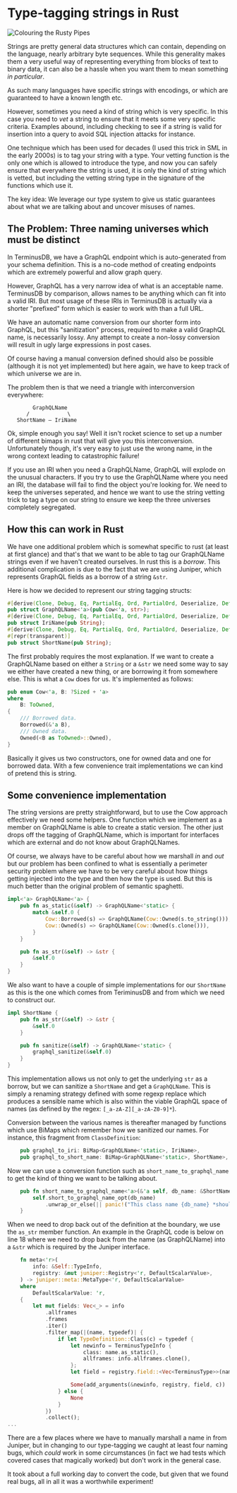 # Type-tagging strings in Rust

![Colouring the Rusty Pipes](../assets/keeping_track_of_a_complex_of_interconnected.png)

Strings are pretty general data structures which can contain,
depending on the language, nearly arbitrary byte sequences. While this
generality makes them a very useful way of representing everything
from blocks of text to binary data, it can also be a hassle when you
want them to mean something *in particular*.

As such many languages have specific strings with encodings, or which
are guaranteed to have a known length etc.

However, sometimes you need a kind of string which is very
specific. In this case you need to *vet* a string to ensure that it
meets some very specific criteria. Examples abound, including checking
to see if a string is valid for insertion into a query to avoid SQL
injection attacks for instance.

One technique which has been used for decades (I used this trick in
SML in the early 2000s) is to tag your string with a type. Your
vetting function is the only one which is allowed to introduce the
type, and now you can safely ensure that everywhere the string is
used, it is only the kind of string which is vetted, but including the
vetting string type in the signature of the functions which use it.

The key idea: We leverage our type system to give us static guarantees
about what we are talking about and uncover misuses of names.

## The Problem: Three naming universes which must be distinct

In TerminusDB, we have a GraphQL endpoint which is auto-generated from
your schema definition. This is a no-code method of creating endpoints
which are extremely powerful and allow graph query.

However, GraphQL has a very narrow idea of what is an acceptable
name. TerminusDB by comparison, allows names to be anything which can
fit into a valid IRI. But most usage of these IRIs in TerminusDB is
actually via a shorter "prefixed" form which is easier to work with
than a full URL.

We have an automatic name conversion from our shorter form into
GraphQL, but this "sanitization" process, required to make a valid
GraphQL name, is necessarily lossy. Any attempt to create a non-lossy
conversion will result in ugly large expressions in post cases.

Of course having a manual conversion defined should also be possible
(although it is not yet implemented) but here again, we have to keep
track of which universe we are in.

The problem then is that we need a triangle with interconversion
everywhere:

```
        GraphQLName
      /            \
   ShortName — IriName
```

Ok, simple enough you say! Well it isn't rocket science to set up a
number of different bimaps in rust that will give you this
interconversion. Unfortunately though, it's very easy to just use the
wrong name, in the wrong context leading to catastrophic failure!

If you use an IRI when you need a GraphQLName, GraphQL will explode on
the unusual characters. If you try to use the GraphQLName where you
need an IRI, the database will fail to find the object you're looking
for.  We need to keep the universes seperated, and hence we want to
use the string vetting trick to tag a type on our string to ensure we
keep the three universes completely segregated.

## How this can work in Rust

We have one additional problem which is somewhat specific to rust (at
least at first glance) and that's that we want to be able to tag our
GraphQLName strings even if we haven't created ourselves. In rust this
is a *borrow*. This additional complication is due to the fact that we
are using Juniper, which represents GraphQL fields as a borrow of a
string `&str`.

Here is how we decided to represent our string tagging structs:

```rust
#[derive(Clone, Debug, Eq, PartialEq, Ord, PartialOrd, Deserialize, Default, Hash)]
pub struct GraphQLName<'a>(pub Cow<'a, str>);
#[derive(Clone, Debug, Eq, PartialEq, Ord, PartialOrd, Deserialize, Default, Hash)]
pub struct IriName(pub String);
#[derive(Clone, Debug, Eq, PartialEq, Ord, PartialOrd, Deserialize, Default, Hash)]
#[repr(transparent)]
pub struct ShortName(pub String);
```

The first probably requires the most explanation. If we want to create
a GraphQLName based on either a `String` or a `&str` we need some way
to say we either have created a new thing, or are borrowing it from
somewhere else. This is what a `Cow` does for us. It's implemented as
follows:

```rust
pub enum Cow<'a, B: ?Sized + 'a>
where
    B: ToOwned,
{
    /// Borrowed data.
    Borrowed(&'a B),
    /// Owned data.
    Owned(<B as ToOwned>::Owned),
}
```

Basically it gives us two constructors, one for owned data and one for
borrowed data. With a few convenience trait implementations we can
kind of pretend this is string.

## Some convenience implementation

The string versions are pretty straightforward, but to use the Cow
approach effectively we need some helpers. One function which we
implement as a member on GraphQLName is able to create a static
version. The other just drops off the tagging of GraphQLName, which is
important for interfaces which are external and do not know about
GraphQLNames.

Of course, we always have to be careful about how we marshall *in* and
*out* but our problem has been confined to what is essentially a
perimeter security problem where we have to be very careful about how
things getting injected into the type and then how the type is
used. But this is much better than the original problem of semantic
spaghetti.

```rust
impl<'a> GraphQLName<'a> {
    pub fn as_static(&self) -> GraphQLName<'static> {
        match &self.0 {
            Cow::Borrowed(s) => GraphQLName(Cow::Owned(s.to_string())),
            Cow::Owned(s) => GraphQLName(Cow::Owned(s.clone())),
        }
    }

    pub fn as_str(&self) -> &str {
        &self.0
    }
}
```

We also want to have a couple of simple implementations for our
`ShortName` as this is the one which comes from TeriminusDB and from
which we need to construct our.

```rust
impl ShortName {
    pub fn as_str(&self) -> &str {
        &self.0
    }

    pub fn sanitize(&self) -> GraphQLName<'static> {
        graphql_sanitize(&self.0)
    }
}
```

This implementation allows us not only to get the underlying `str` as
a borrow, but we can sanitize a `ShortName` and get a
`GraphQLName`. This is simply a renaming strategy defined with some
regexp replace which produces a sensible name which is also within the
viable GraphQL space of names (as defined by the regex: `[_a-zA-Z][_a-zA-Z0-9]*`).

Conversion between the various names is thereafter managed by
functions which use BiMaps which remember how we sanitized our
names. For instance, this fragment from `ClassDefinition`:

```rust
    pub graphql_to_iri: BiMap<GraphQLName<'static>, IriName>,
    pub graphql_to_short_name: BiMap<GraphQLName<'static>, ShortName>,
```

Now we can use a conversion function such as
`short_name_to_graphql_name` to get the kind of thing we want to be
talking about.

```rust
    pub fn short_name_to_graphql_name<'a>(&'a self, db_name: &ShortName) -> GraphQLName<'a> {
        self.short_to_graphql_name_opt(db_name)
            .unwrap_or_else(|| panic!("This class name {db_name} *should* exist"))
    }
```

When we need to drop back out of the definition at the boundary, we
use the `as_str` member function.  An example in the GraphQL code is
below on line 18 where we need to drop back from the name (as
GraphQLName) into a `&str` which is required by the Juniper interface.

```rust
    fn meta<'r>(
        info: &Self::TypeInfo,
        registry: &mut juniper::Registry<'r, DefaultScalarValue>,
    ) -> juniper::meta::MetaType<'r, DefaultScalarValue>
    where
        DefaultScalarValue: 'r,
    {
        let mut fields: Vec<_> = info
            .allframes
            .frames
            .iter()
            .filter_map(|(name, typedef)| {
                if let TypeDefinition::Class(c) = typedef {
                    let newinfo = TerminusTypeInfo {
                        class: name.as_static(),
                        allframes: info.allframes.clone(),
                    };
                    let field = registry.field::<Vec<TerminusType>>(name.as_str(), &newinfo);

                    Some(add_arguments(&newinfo, registry, field, c))
                } else {
                    None
                }
            })
            .collect();
...
```

There are a few places where we have to manually marshall a name in
from Juniper, but in changing to our type-tagging we caught at least
four naming bugs, which *could* work in some circumstances (in fact we
had tests which covered cases that magically worked) but don't work in
the general case.

It took about a full working day to convert the code, but given that
we found real bugs, all in all it was a worthwhile experiment!
